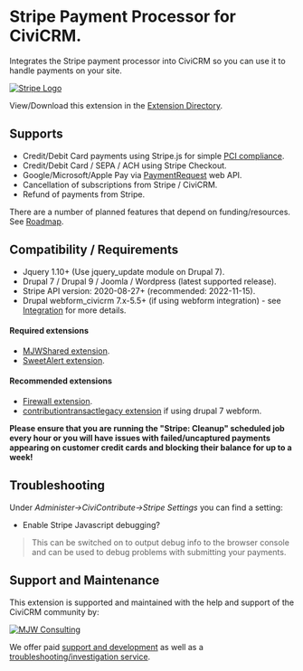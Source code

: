 # Stripe Payment Processor for CiviCRM.
Integrates the Stripe payment processor into CiviCRM so you can use it to handle payments on your site.

[![Stripe Logo](images/stripe.png)](https://stripe.com/)

View/Download this extension in the [Extension Directory](https://civicrm.org/extensions/stripe-payment-processor).

## Supports
* Credit/Debit Card payments using Stripe.js for simple [PCI compliance](https://stripe.com/docs/security/guide).
* Credit/Debit Card / SEPA / ACH using Stripe Checkout.
* Google/Microsoft/Apple Pay via [PaymentRequest](https://www.w3.org/TR/payment-request/) web API.
* Cancellation of subscriptions from Stripe / CiviCRM.
* Refund of payments from Stripe.

There are a number of planned features that depend on funding/resources. See [Roadmap](./roadmap.md).

## Compatibility / Requirements
* Jquery 1.10+ (Use jquery_update module on Drupal 7).
* Drupal 7 / Drupal 9 / Joomla / Wordpress (latest supported release).
* Stripe API version: 2020-08-27+ (recommended: 2022-11-15).
* Drupal webform_civicrm 7.x-5.5+ (if using webform integration) - see [Integration](integration.md) for more details.

#### Required extensions

* [MJWShared extension](https://civicrm.org/extensions/mjwshared).
* [SweetAlert extension](https://civicrm.org/extensions/sweetalert).

#### Recommended extensions

* [Firewall extension](https://civicrm.org/extensions/firewall).
* [contributiontransactlegacy extension](https://civicrm.org/extensions/contribution-transact-api) if using drupal 7 webform.

**Please ensure that you are running the "Stripe: Cleanup" scheduled job every hour or you will have issues with failed/uncaptured payments appearing on customer credit cards and blocking their balance for up to a week!**

## Troubleshooting
Under *Administer->CiviContribute->Stripe Settings* you can find a setting:
* Enable Stripe Javascript debugging?

> This can be switched on to output debug info to the browser console and can be used to debug problems with submitting your payments.

## Support and Maintenance
This extension is supported and maintained with the help and support of the CiviCRM community by:

[![MJW Consulting](images/mjwconsulting.jpg)](https://www.mjwconsult.co.uk)

We offer paid [support and development](https://mjw.pt/support) as well as a [troubleshooting/investigation service](https://mjw.pt/investigation).
